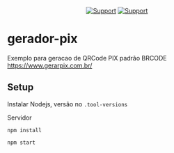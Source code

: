 <div align="center">

[![Support](https://img.shields.io/badge/Donation-picpay-green)](https://app.picpay.com/user/davidsongomes1998)
[![Support](https://img.shields.io/badge/Buy%20me-coffe-orange)](https://bmc.link/evolutionapi)

</div>

# gerador-pix

Exemplo para geracao de QRCode PIX padrão BRCODE https://www.gerarpix.com.br/

## Setup

Instalar Nodejs, versão no `.tool-versions`

Servidor

```
npm install

npm start
```